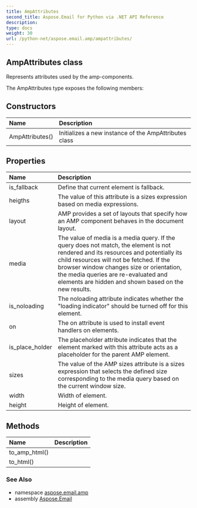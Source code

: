 ```yaml
---
title: AmpAttributes
second_title: Aspose.Email for Python via .NET API Reference
description: 
type: docs
weight: 30
url: /python-net/aspose.email.amp/ampattributes/
---
```


## AmpAttributes class

Represents attributes used by the amp-components.

The AmpAttributes type exposes the following members:
## Constructors
| Name | Description |
| :- | :- |
|AmpAttributes()|Initializes a new instance of the AmpAttributes class|
## Properties
| Name | Description |
| :- | :- |
|is_fallback|Define that current element is fallback.|
|heigths|The value of this attribute is a sizes expression based on media expressions.|
|layout|AMP provides a set of layouts that specify how an AMP component behaves in the document layout.|
|media|The value of media is a media query. If the query does not match, the element is not rendered and its resources and potentially its child resources will not be fetched. If the browser window changes size or orientation, the media queries are re-evaluated and elements are hidden and shown based on the new results.|
|is_noloading|The noloading attribute indicates whether the "loading indicator" should be turned off for this element.|
|on|The on attribute is used to install event handlers on elements.|
|is_place_holder|The placeholder attribute indicates that the element marked with this attribute acts as a placeholder for the parent AMP element.|
|sizes|The value of the AMP sizes attribute is a sizes expression that selects the defined size corresponding to the media query based on the current window size.|
|width|Width of element.|
|height|Height of element.|
## Methods
| Name | Description |
| :- | :- |
|to_amp_html()|  |
|to_html()|  |

### See Also

* namespace [aspose.email.amp](/email/python-net/aspose.email.amp/)
* assembly [Aspose.Email](/email/python-net/)

